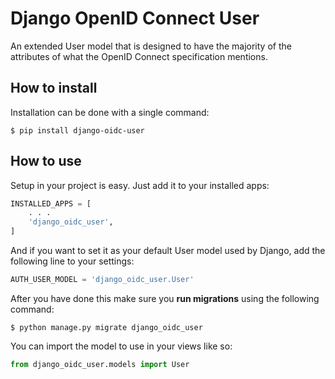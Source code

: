 # Django OpenID Connect User

An extended User model that is designed to have the majority of the attributes of what the OpenID Connect specification mentions.

## How to install

Installation can be done with a single command:

```
$ pip install django-oidc-user
```

## How to use

Setup in your project is easy. Just add it to your installed apps:

```python
INSTALLED_APPS = [
    . . .
    'django_oidc_user',
]
```

And if you want to set it as your default User model used by Django, add the following line to your settings:

```python
AUTH_USER_MODEL = 'django_oidc_user.User'
```

After you have done this make sure you **run migrations** using the following command:

```
$ python manage.py migrate django_oidc_user
```

You can import the model to use in your views like so:

```python
from django_oidc_user.models import User
```
